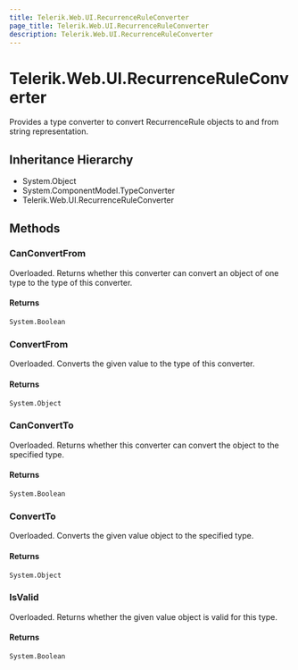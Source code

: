 ```yaml
---
title: Telerik.Web.UI.RecurrenceRuleConverter
page_title: Telerik.Web.UI.RecurrenceRuleConverter
description: Telerik.Web.UI.RecurrenceRuleConverter
---
```


# Telerik.Web.UI.RecurrenceRuleConverter

Provides a type converter to convert RecurrenceRule objects to and from string
            representation.

## Inheritance Hierarchy

* System.Object
* System.ComponentModel.TypeConverter
* Telerik.Web.UI.RecurrenceRuleConverter

## Methods

###  CanConvertFrom

Overloaded. Returns whether this converter can convert an object of one type to
            the type of this converter.

#### Returns

`System.Boolean` 

###  ConvertFrom

Overloaded. Converts the given value to the type of this converter.

#### Returns

`System.Object` 

###  CanConvertTo

Overloaded. Returns whether this converter can convert the object to the
            specified type.

#### Returns

`System.Boolean` 

###  ConvertTo

Overloaded. Converts the given value object to the specified type.

#### Returns

`System.Object` 

###  IsValid

Overloaded. Returns whether the given value object is valid for this type.

#### Returns

`System.Boolean` 

